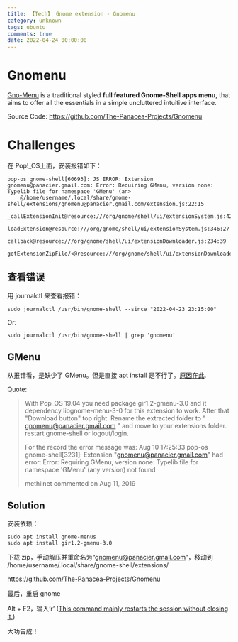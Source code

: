 ```yaml
---
title: 【Tech】 Gnome extension - Gnomenu
category: unknown
tags: ubuntu
comments: true
date: 2022-04-24 00:00:00
---
```



# Gnomenu

[Gno-Menu](https://extensions.gnome.org/extension/608/gnomenu/) is a traditional styled __full featured Gnome-Shell apps menu__, that aims to offer all the essentials in a simple uncluttered intuitive interface.

Source Code: https://github.com/The-Panacea-Projects/Gnomenu

# Challenges

在 Pop!_OS上面，安装报错如下：

    pop-os gnome-shell[60693]: JS ERROR: Extension gnomenu@panacier.gmail.com: Error: Requiring GMenu, version none: Typelib file for namespace 'GMenu' (an>
        @/home/username/.local/share/gnome-shell/extensions/gnomenu@panacier.gmail.com/extension.js:22:15
        _callExtensionInit@resource:///org/gnome/shell/ui/extensionSystem.js:425:13
        loadExtension@resource:///org/gnome/shell/ui/extensionSystem.js:346:27
        callback@resource:///org/gnome/shell/ui/extensionDownloader.js:234:39
        gotExtensionZipFile/<@resource:///org/gnome/shell/ui/extensionDownloader.js:115:13

## 查看错误

用 journalctl 来查看报错：

    sudo journalctl /usr/bin/gnome-shell --since "2022-04-23 23:15:00"

Or:

    sudo journalctl /usr/bin/gnome-shell | grep 'gnomenu'

## GMenu

从报错看，是缺少了 GMenu。但是直接 apt install 是不行了。[原因在此](https://github.com/The-Panacea-Projects/Gnomenu/issues/125).

Quote: 

> With Pop_OS 19.04 you need package gir1.2-gmenu-3.0 and it dependency libgnome-menu-3-0 for this extension to work. After that "Download button" top right. Rename the extracted folder to " gnomenu@panacier.gmail.com " and move to your extensions folder. restart gnome-shell or logout/login.
>
> For the record the error message was:
> Aug 10 17:25:33 pop-os gnome-shell[3231]: Extension "gnomenu@panacier.gmail.com" had error: Error: Requiring GMenu, version none: Typelib file for namespace 'GMenu' (any version) not found
>
> methilnet commented on Aug 11, 2019

## Solution

安装依赖：

    sudo apt install gnome-menus
    sudo apt install gir1.2-gmenu-3.0

下载 zip，手动解压并重命名为“gnomenu@panacier.gmail.com”，移动到 /home/username/.local/share/gnome-shell/extensions/

https://github.com/The-Panacea-Projects/Gnomenu

最后，重启 gnome

Alt + F2，输入‘r’ ([This command mainly restarts the session without closing it.](https://ubunlog.com/en/restart-frozen-gnome-session/))

大功告成！
